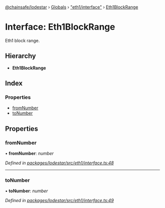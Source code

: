 [@chainsafe/lodestar](../README.md) › [Globals](../globals.md) › ["eth1/interface"](../modules/_eth1_interface_.md) › [Eth1BlockRange](_eth1_interface_.eth1blockrange.md)

# Interface: Eth1BlockRange

Eth1 block range.

## Hierarchy

* **Eth1BlockRange**

## Index

### Properties

* [fromNumber](_eth1_interface_.eth1blockrange.md#fromnumber)
* [toNumber](_eth1_interface_.eth1blockrange.md#tonumber)

## Properties

###  fromNumber

• **fromNumber**: *number*

*Defined in [packages/lodestar/src/eth1/interface.ts:48](https://github.com/ChainSafe/lodestar/blob/2143d4cb6/packages/lodestar/src/eth1/interface.ts#L48)*

___

###  toNumber

• **toNumber**: *number*

*Defined in [packages/lodestar/src/eth1/interface.ts:49](https://github.com/ChainSafe/lodestar/blob/2143d4cb6/packages/lodestar/src/eth1/interface.ts#L49)*
